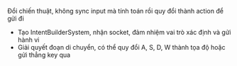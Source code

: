 Đổi chiến thuật, không sync input mà tính toán rồi quy đổi thành action để gửi đi

- Tạo IntentBuilderSystem, nhận socket, đảm nhiệm vai trò xác định và gửi hành vi
- Giải quyết đoạn di chuyển, có thể quy đổi A, S, D, W thành tọa độ hoặc gửi thẳng key qua
